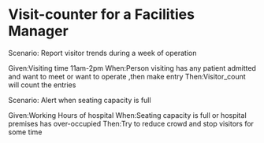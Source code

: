 # Visit-counter for a Facilities Manager

Scenario: Report visitor trends during a week of operation

  Given:Visiting time 11am-2pm
  When:Person visiting has any patient admitted and want to meet or want to operate ,then make entry
  Then:Visitor_count will count the entries

Scenario: Alert when seating capacity is full

  Given:Working Hours of hospital
  When:Seating capacity is full or hospital premises has over-occupied
  Then:Try to reduce crowd and stop visitors for some time

